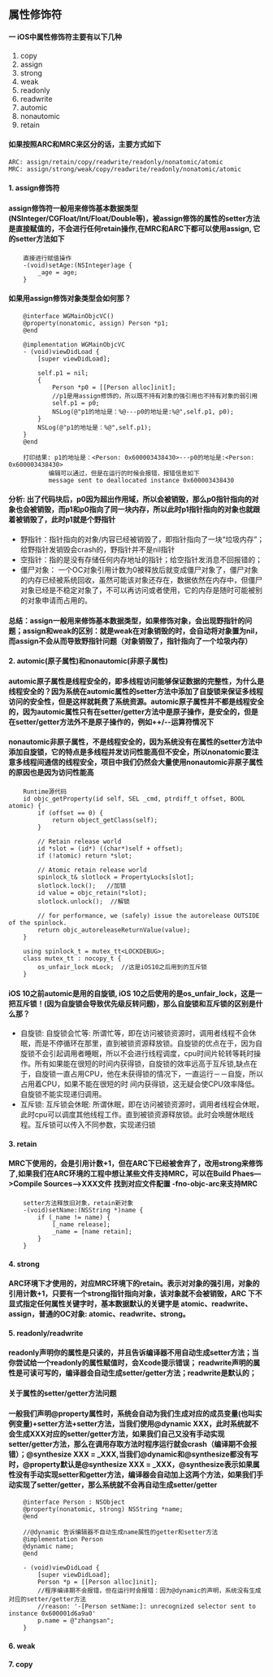 ## 属性修饰符
#### 一 iOS中属性修饰符主要有以下几种
1. copy
2. assign
3. strong
4. weak
5. readonly
6. readwrite
7. automic
8. nonautomic
9. retain

#### 如果按照ARC和MRC来区分的话，主要方式如下
    ARC: assign/retain/copy/readwrite/readonly/nonatomic/atomic
    MRC: assign/strong/weak/copy/readwrite/readonly/nonatomic/atomic

#### 1. assign修饰符
#### assign修饰符一般用来修饰基本数据类型(NSInteger/CGFloat/Int/Float/Double等)，被assign修饰的属性的setter方法是直接赋值的，不会进行任何retain操作,在MRC和ARC下都可以使用assign, 它的setter方法如下
        直接进行赋值操作
        -(void)setAge:(NSInteger)age {
            _age = age;
        }
#### 如果用assign修饰对象类型会如何那？
        @interface WGMainObjcVC()
        @property(nonatomic, assign) Person *p1;
        @end

        @implementation WGMainObjcVC
        - (void)viewDidLoad {
            [super viewDidLoad];
            
            self.p1 = nil;
            {
                Person *p0 = [[Person alloc]init];
                //p1是用assign修饰的，所以既不持有对象的强引用也不持有对象的弱引用
                self.p1 = p0;
                NSLog(@"p1的地址是：%@---p0的地址是:%@",self.p1, p0);
            }
            NSLog(@"p1的地址是：%@",self.p1);
        }
        @end
        
        打印结果: p1的地址是：<Person: 0x600003438430>---p0的地址是:<Person: 0x600003438430>
               编辑可以通过，但是在运行的时候会报错，报错信息如下
               message sent to deallocated instance 0x600003438430
#### 分析: 出了代码块后，p0因为超出作用域，所以会被销毁，那么p0指针指向的对象也会被销毁，而p1和p0指向了同一块内存，所以此时p1指针指向的对象也就跟着被销毁了，此时p1就是个野指针
* 野指针：指针指向的对象/内容已经被销毁了，即指针指向了一块“垃圾内存”；给野指针发销毁会crash的，野指针并不是nil指针
* 空指针：指的是没有存储任何内存地址的指针；给空指针发消息不回报错的；
* 僵尸对象： 一个OC对象引用计数为0被释放后就变成僵尸对象了，僵尸对象的内存已经被系统回收，虽然可能该对象还存在，数据依然在内存中，但僵尸对象已经是不稳定对象了，不可以再访问或者使用，它的内存是随时可能被别的对象申请而占用的。
#### 总结：assign一般用来修饰基本数据类型，如果修饰对象，会出现野指针的问题；assign和weak的区别：就是weak在对象销毁的时，会自动将对象置为nil，而assign不会从而导致野指针问题（对象销毁了，指针指向了一个垃圾内存）

#### 2. automic(原子属性)和nonautomic(非原子属性)
#### automic原子属性是线程安全的，即多线程访问能够保证数据的完整性，为什么是线程安全的？因为系统在automic属性的setter方法中添加了自旋锁来保证多线程访问的安全性，但是这样就耗费了系统资源。automic原子属性并不都是线程安全的，因为automic属性只有在setter/getter方法中是原子操作，是安全的，但是在setter/getter方法外不是原子操作的，例如++/--运算符情况下
#### nonautomic非原子属性，不是线程安全的，因为系统没有在属性的setter方法中添加自旋锁，它的特点是多线程并发访问性能高但不安全，所以nonatomic要注意多线程间通信的线程安全，项目中我们仍然会大量使用nonautomic非原子属性的原因也是因为访问性能高

        Runtime源代码 
        id objc_getProperty(id self, SEL _cmd, ptrdiff_t offset, BOOL atomic) {
            if (offset == 0) {
                return object_getClass(self);
            }

            // Retain release world
            id *slot = (id*) ((char*)self + offset);
            if (!atomic) return *slot;

            // Atomic retain release world
            spinlock_t& slotlock = PropertyLocks[slot];
            slotlock.lock();   //加锁
            id value = objc_retain(*slot);
            slotlock.unlock();  //解锁
            
            // for performance, we (safely) issue the autorelease OUTSIDE of the spinlock.
            return objc_autoreleaseReturnValue(value);
        }

        using spinlock_t = mutex_tt<LOCKDEBUG>;
        class mutex_tt : nocopy_t {
            os_unfair_lock mLock;  //这是iOS10之后用到的互斥锁
        }
#### iOS 10之前automic是用的自旋锁, iOS 10之后使用的是os_unfair_lock，这是一把互斥锁！(因为自旋锁会导致优先级反转问题)，那么自旋锁和互斥锁的区别是什么那？
* 自旋锁: 自旋锁会忙等: 所谓忙等，即在访问被锁资源时，调用者线程不会休眠，而是不停循环在那里，直到被锁资源释放锁。自旋锁的优点在于，因为自旋锁不会引起调用者睡眠，所以不会进行线程调度，cpu时间片轮转等耗时操作。所有如果能在很短的时间内获得锁，自旋锁的效率远高于互斥锁,缺点在于，自旋锁一直占用CPU，他在未获得锁的情况下，一直运行－－自旋，所以占用着CPU，如果不能在很短的时 间内获得锁，这无疑会使CPU效率降低。自旋锁不能实现递归调用。
* 互斥锁: 互斥锁会休眠: 所谓休眠，即在访问被锁资源时，调用者线程会休眠，此时cpu可以调度其他线程工作。直到被锁资源释放锁。此时会唤醒休眠线程。互斥锁可以传入不同参数，实现递归锁

#### 3. retain
#### MRC下使用的，会是引用计数+1，但在ARC下已经被舍弃了，改用strong来修饰了,如果我们在ARC环境的工程中想让某些文件支持MRC，可以在Build Phaes—>Compile Sources—>XXX文件 找到对应文件配置 -fno-objc-arc来支持MRC

        setter方法释放旧对象，retain新对象
        -(void)setName:(NSString *)name {
            if (_name != name) {
                [_name release];
                _name = [name retain];
            }
        }
        
#### 4. strong
#### ARC环境下才使用的，对应MRC环境下的retain。表示对对象的强引用，对象的引用计数+1，只要有一个strong指针指向对象，该对象就不会被销毁，ARC 下不显式指定任何属性关键字时，基本数据默认的关键字是 atomic、readwrite、assign，普通的OC对象: atomic、readwrite、strong。


#### 5. readonly/readwrite
#### readonly声明你的属性是只读的，并且告诉编译器不用自动生成setter方法；当你尝试给一个readonly的属性赋值时，会Xcode提示错误； readwrite声明的属性是可读可写的，编译器会自动生成setter/getter方法；readwrite是默认的；

#### 关于属性的setter/getter方法问题
#### 一般我们声明@property属性时，系统会自动为我们生成对应的成员变量(也叫实例变量)+setter方法+setter方法，当我们使用@dynamic XXX，此时系统就不会生成XXX对应的setter/getter方法，如果我们自己又没有手动实现setter/getter方法，那么在调用存取方法时程序运行就会crash（编译期不会报错）；@synthesize XXX = _XXX,当我们@dynamic和@synthesize都没有写时，@property默认是@synthesize XXX = _XXX，@synthesize表示如果属性没有手动实现setter和getter方法，编译器会自动加上这两个方法，如果我们手动实现了setter/getter，那么系统就不会再自动生成setter/getter
        @interface Person : NSObject
        @property(nonatomic, strong) NSString *name;
        @end
        
        //@dynamic 告诉编辑器不自动生成name属性的getter和setter方法
        @implementation Person
        @dynamic name;   
        @end

        - (void)viewDidLoad {
            [super viewDidLoad];
            Person *p = [[Person alloc]init];
            //程序编译期不会报错，但在运行时会报错：因为@dynamic的声明，系统没有生成对应的setter/getter方法
            //reason: '-[Person setName:]: unrecognized selector sent to instance 0x600001d6a9a0'
            p.name = @"zhangsan";
        }


#### 6. weak 


#### 7. copy

